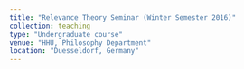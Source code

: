 ```yaml
---
title: "Relevance Theory Seminar (Winter Semester 2016)"
collection: teaching
type: "Undergraduate course"
venue: "HHU, Philosophy Department"
location: "Duesseldorf, Germany"
---
```



